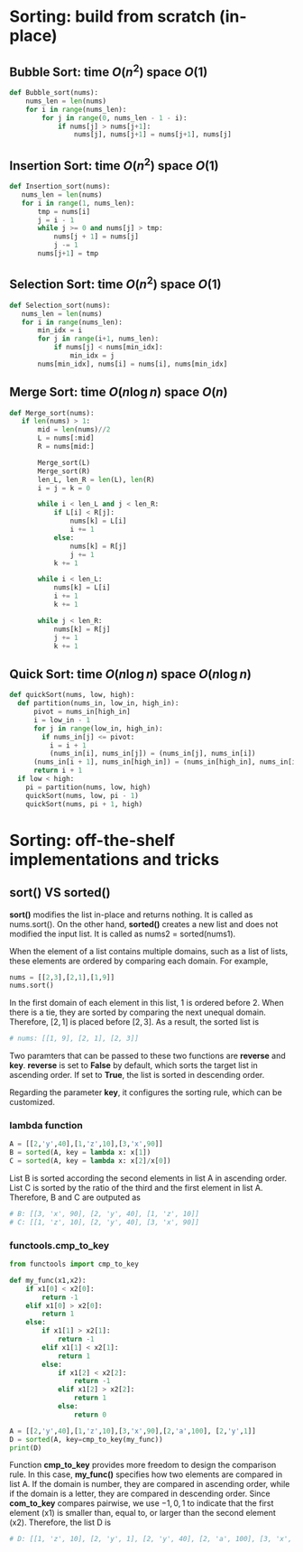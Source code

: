 # Sorting: build from scratch (in-place)
## Bubble Sort: time $O(n^2)$ space $O(1)$
```python
def Bubble_sort(nums):
    nums_len = len(nums)
    for i in range(nums_len):
        for j in range(0, nums_len - 1 - i):
            if nums[j] > nums[j+1]:
                nums[j], nums[j+1] = nums[j+1], nums[j]
```

## Insertion Sort: time $O(n^2)$ space $O(1)$
 ```python
 def Insertion_sort(nums):
    nums_len = len(nums)
    for i in range(1, nums_len):
        tmp = nums[i]
        j = i - 1
        while j >= 0 and nums[j] > tmp:
            nums[j + 1] = nums[j]
            j -= 1
        nums[j+1] = tmp
 ```
 
 ## Selection Sort: time $O(n^2)$ space $O(1)$
 ```python
 def Selection_sort(nums):
    nums_len = len(nums)
    for i in range(nums_len):
        min_idx = i
        for j in range(i+1, nums_len):
            if nums[j] < nums[min_idx]:
                min_idx = j
        nums[min_idx], nums[i] = nums[i], nums[min_idx]
 ```
 
 ## Merge Sort: time $O(n\log n)$ space $O(n)$
 ```python
 def Merge_sort(nums):
    if len(nums) > 1:
        mid = len(nums)//2
        L = nums[:mid]
        R = nums[mid:]

        Merge_sort(L)
        Merge_sort(R)
        len_L, len_R = len(L), len(R)
        i = j = k = 0

        while i < len_L and j < len_R:
            if L[i] < R[j]:
                nums[k] = L[i]
                i += 1
            else:
                nums[k] = R[j]
                j += 1
            k += 1

        while i < len_L:
            nums[k] = L[i]
            i += 1
            k += 1

        while j < len_R:
            nums[k] = R[j]
            j += 1
            k += 1
 ```

## Quick Sort: time $O(n\log n)$ space $O(n\log n)$
```python
def quickSort(nums, low, high):
  def partition(nums_in, low_in, high_in):
      pivot = nums_in[high_in]
      i = low_in - 1
      for j in range(low_in, high_in):
        if nums_in[j] <= pivot:
          i = i + 1
          (nums_in[i], nums_in[j]) = (nums_in[j], nums_in[i])
      (nums_in[i + 1], nums_in[high_in]) = (nums_in[high_in], nums_in[i + 1])
      return i + 1
  if low < high:
    pi = partition(nums, low, high)
    quickSort(nums, low, pi - 1)
    quickSort(nums, pi + 1, high)
```

# Sorting: off-the-shelf implementations and tricks
## sort() VS sorted()
**sort()** modifies the list in-place and returns nothing. It is called as nums.sort(). On the other hand, **sorted()** creates a new list and does not modified the input list. It is called as nums2 = sorted(nums1). 

When the element of a list contains multiple domains, such as a list of lists, these elements are ordered by comparing each domain. For example,

```python
nums = [[2,3],[2,1],[1,9]]
nums.sort()
```

In the first domain of each element in this list, $1$ is ordered before $2$. When there is a tie, they are sorted by comparing the next unequal domain. Therefore, $[2,1]$ is placed before $[2,3]$. As a result, the sorted list is

```python
# nums: [[1, 9], [2, 1], [2, 3]]
```

Two paramters that can be passed to these two functions are **reverse** and **key**. **reverse** is set to **False** by default, which sorts the target list in ascending order. If set to **True**, the list is sorted in descending order.

Regarding the parameter **key**, it configures the sorting rule, which can be customized.

### lambda function
```python
A = [[2,'y',40],[1,'z',10],[3,'x',90]]
B = sorted(A, key = lambda x: x[1])
C = sorted(A, key = lambda x: x[2]/x[0])
```

List B is sorted according the second elements in list A in ascending order. List C is sorted by the ratio of the third and the first element in list A. Therefore, B and C are outputed as 

```python
# B: [[3, 'x', 90], [2, 'y', 40], [1, 'z', 10]]
# C: [[1, 'z', 10], [2, 'y', 40], [3, 'x', 90]]
```

### functools.cmp_to_key
```python
from functools import cmp_to_key

def my_func(x1,x2):
    if x1[0] < x2[0]:
        return -1
    elif x1[0] > x2[0]:
        return 1
    else:
        if x1[1] > x2[1]:
            return -1
        elif x1[1] < x2[1]:
            return 1
        else:
            if x1[2] < x2[2]:
                return -1
            elif x1[2] > x2[2]:
                return 1
            else:
                return 0

A = [[2,'y',40],[1,'z',10],[3,'x',90],[2,'a',100], [2,'y',1]]
D = sorted(A, key=cmp_to_key(my_func))
print(D)
```
 
Function **cmp_to_key** provides more freedom to design the comparison rule. In this case, **my_func()** specifies how two elements are compared in list A. If the domain is number, they are compared in ascending order, while if the domain is a letter, they are compared in descending order. Since **com_to_key** compares pairwise, we use $-1, 0,1$ to indicate that the first element (x1) is smaller than, equal to, or larger than the second element (x2). Therefore, the list D is 

```python
# D: [[1, 'z', 10], [2, 'y', 1], [2, 'y', 40], [2, 'a', 100], [3, 'x', 90]]
```
